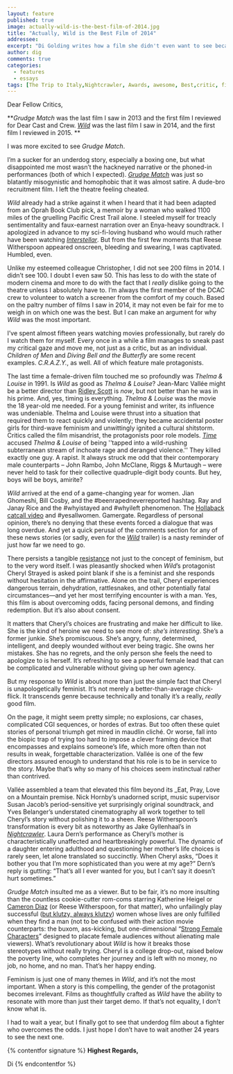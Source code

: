```yaml
---
layout: feature
published: true
image: actually-wild-is-the-best-film-of-2014.jpg
title: "Actually, Wild is the Best Film of 2014"
addressee: 
excerpt: "Di Golding writes how a film she didn't even want to see became her favourite of the year"
author: dig
comments: true
categories:
  - features
  - essays
tags: [The Trip to Italy,Nightcrawler, Awards, awesome, Best,critic, films, good, list, movies, Top films 2014, worst, year end]
---
```

Dear Fellow Critics, 

**_Grudge Match_ was the last film I saw in 2013 and the first film I reviewed for Dear Cast and Crew. [_Wild_](http://www.dearcastandcrew.com/content/2015/1/4/wild.html) was the last film I saw in 2014, and the first film I reviewed in 2015. **

I was more excited to see _Grudge Match_. 

I’m a sucker for an underdog story, especially a boxing one, but what disappointed me most wasn’t the hackneyed narrative or the phoned-in performances (both of which I expected). [_Grudge Match_](http://www.dearcastandcrew.com/content/2013/12/19/grudge-match.html) was just so blatantly misogynistic and homophobic that it was almost satire. A dude-bro recruitment film. I left the theatre feeling cheated. 

_Wild_ already had a strike against it when I heard that it had been adapted from an Oprah Book Club pick, a memoir by a woman who walked 1100 miles of the gruelling Pacific Crest Trail alone. I steeled myself for treacly sentimentality and faux-earnest narration over an Enya-heavy soundtrack. I apologized in advance to my sci-fi-loving husband who would much rather have been watching [_Interstellar_](http://www.dearcastandcrew.com/content/2014/11/10/interstellar.html). But from the first few moments that Reese Witherspoon appeared onscreen, bleeding and swearing, I was captivated. Humbled, even.

Unlike my esteemed colleague Christopher, I did not see 200 films in 2014. I didn’t see 100. I doubt I even saw 50. This has less to do with the state of modern cinema and more to do with the fact that I _really_ dislike going to the theatre unless I absolutely have to. I’m always the first member of the DCAC crew to volunteer to watch a screener from the comfort of my couch. Based on the paltry number of films I saw in 2014, it may not even be fair for me to weigh in on which one was the best. But I can make an argument for why _Wild_ was the most important. 

I’ve spent almost fifteen years watching movies professionally, but rarely do I watch them for myself. Every once in a while a film manages to sneak past my critical gaze and move me, not just as a critic, but as an individual. _Children of Men_ and _Diving Bell and the Butterfly_ are some recent examples. _C.R.A.Z.Y._, as well. All of which feature male protagonists. 

The last time a female-driven film touched me so profoundly was _Thelma & Louise_ in 1991. Is _Wild_ as good as _Thelma & Louise_? Jean-Marc Vallée might be a better director than [Ridley Scott](http://www.dearcastandcrew.com/content/2014/12/12/exodus-gods-and-kings.html) is _now_, but not better than he was in his prime. And, yes, timing is everything. _Thelma & Louise_ was the movie the 18 year-old me needed. For a young feminist and writer, its influence was undeniable. Thelma and Louise were thrust into a situation that required them to react quickly and violently; they became accidental poster girls for third-wave feminism and unwittingly ignited a cultural shitstorm. Critics called the film misandrist, the protagonists poor role models. [_Time_](http://www.ew.com/ew/article/0,,287998,00.html) accused _Thelma & Louise_ of being ''tapped into a wild-rushing subterranean stream of inchoate rage and deranged violence.'' They killed exactly one guy. A rapist. It always struck me odd that their contemporary male counterparts – John Rambo, John McClane, Riggs & Murtaugh – were never held to task for their collective quadruple-digit body counts. But hey, boys will be boys, amirite?

_Wild_ arrived at the end of a game-changing year for women. Jian Ghomeshi, Bill Cosby, and the #beenrapedneverreported hashtag. Ray and Janay Rice and the #whyistayed and #whyileft phenomenon. The [Hollaback catcall video](https://www.youtube.com/watch?v=b1XGPvbWn0A) and #yesallwomen. Gamergate. Regardless of personal opinion, there’s no denying that these events forced a dialogue that was long overdue. And yet a quick perusal of the comments section for any of these news stories (or sadly, even for the [_Wild_](https://www.youtube.com/watch?v=tn2-GSqPyl0) trailer) is a nasty reminder of just how far we need to go. 

There persists a tangible [resistance](http://womenagainstfeminism.tumblr.com/) not just to the concept of feminism, but to the very word itself. I was pleasantly shocked when _Wild_’s protagonist Cheryl Strayed is asked point blank if she is a feminist and she responds without hesitation in the affirmative. Alone on the trail, Cheryl experiences dangerous terrain, dehydration, rattlesnakes, and other potentially fatal circumstances—and yet her most terrifying encounter is with a man. Yes, this film is about overcoming odds, facing personal demons, and finding redemption. But it’s also about consent.

It matters that Cheryl’s choices are frustrating and make her difficult to like. She is the kind of heroine we need to see more of: _she’s interesting_. She’s a former junkie. She’s promiscuous. She’s angry, funny, determined, intelligent, and deeply wounded without ever being tragic. She owns her mistakes. She has no regrets, and the only person she feels the need to apologize to is herself. It’s refreshing to see a powerful female lead that can be complicated and vulnerable without giving up her own agency.

But my response to _Wild_ is about more than just the simple fact that Cheryl is unapologetically feminist. It’s not merely a better-than-average chick-flick. It transcends genre because technically and tonally it’s a really, _really_ good film.  

On the page, it might seem pretty simple; no explosions, car chases, complicated CGI sequences, or hordes of extras. But too often these quiet stories of personal triumph get mired in maudlin cliché. Or worse, fall into the biopic trap of trying too hard to impose a clever framing device that encompasses and explains someone’s life, which more often than not results in weak, forgettable characterization. Vallée is one of the few directors assured enough to understand that his role is to be in service to the story. Maybe that’s why so many of his choices seem instinctual rather than contrived. 

Vallée assembled a team that elevated this film beyond its _Eat, Pray, Love on a Mountain premise. Nick Hornby’s unadorned script, music supervisor Susan Jacob’s period-sensitive yet surprisingly original soundtrack, and Yves Belanger’s understated cinematography all work together to tell Cheryl’s story without polishing it to a sheen. Reese Witherspoon’s transformation is every bit as noteworthy as Jake Gyllenhaal’s in [_Nightcrawler_](http://www.dearcastandcrew.com/content/2014/10/29/nightcrawler.html). Laura Dern’s performance as Cheryl’s mother is characteristically unaffected and heartbreakingly powerful. The dynamic of a daughter entering adulthood and questioning her mother’s life choices is rarely seen, let alone translated so succinctly. When Cheryl asks, “Does it bother you that I’m more sophisticated than you were at my age?” Dern’s reply is gutting: “That’s all I ever wanted for you, but I can’t say it doesn’t hurt sometimes.” 

_Grudge Match_ insulted me as a viewer. But to be fair, it’s no more insulting than the countless cookie-cutter rom-coms starring Katherine Heigel or [Cameron Diaz](http://www.dearcastandcrew.com/content/2014/4/29/the-other-woman.html) (or Reese Witherspoon, for that matter), who unfailingly play successful ([but klutzy, always klutzy](http://www.newyorker.com/magazine/2011/10/03/flick-chicks)) women whose lives are only fulfilled when they find a man (not to be confused with their action movie counterparts: the buxom, ass-kicking, but one-dimensional “[Strong Female Characters](https://thedissolve.com/features/exposition/618-were-losing-all-our-strong-female-characters-to-tr/)” designed to placate female audiences without alienating male viewers). What’s revolutionary about _Wild_ is how it breaks those stereotypes without really trying. Cheryl is a college drop-out, raised below the poverty line, who completes her journey and is left with no money, no job, no home, and no man. That’s her happy ending. 

Feminism is just one of many themes in _Wild_, and it’s not the most important. When a story is this compelling, the gender of the protagonist becomes irrelevant. Films as thoughtfully crafted as _Wild_ have the ability to resonate with more than just their target demo. If that’s not equality, I don’t know what is.

I had to wait a year, but I finally got to see that underdog film about a fighter who overcomes the odds. I just hope I don’t have to wait another 24 years to see the next one.

{% contentfor signature %}
**Highest Regards,**

Di
{% endcontentfor %}